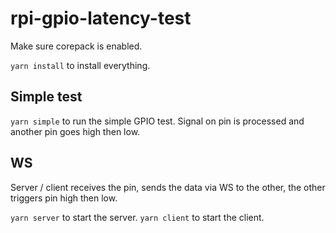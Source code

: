 # rpi-gpio-latency-test

Make sure corepack is enabled.

`yarn install` to install everything.

## Simple test

`yarn simple` to run the simple GPIO test. Signal on pin is processed and another pin goes high then low.

## WS

Server / client receives the pin, sends the data via WS to the other, the other triggers pin high then low.

`yarn server` to start the server. `yarn client` to start the client.
